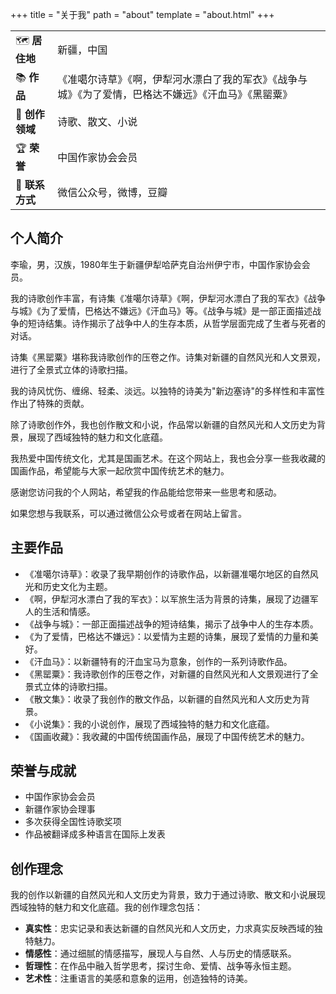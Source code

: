 +++
title = "关于我"
path = "about"
template = "about.html"
+++

|                 |                                                                                                                                                             |
| --------------- | ----------------------------------------------------------------------------------------------------------------------------------------------------------- |
| 🗺️ **居住地**   | 新疆，中国                                                                                                                                         |
| 📚 **作品**     | 《准噶尔诗草》《啊，伊犁河水漂白了我的军衣》《战争与城》《为了爱情，巴格达不嫌远》《汗血马》《黑罂粟》                                                                                                            |
| 🎯 **创作领域** | 诗歌、散文、小说                                                                                                            |
| 🏆 **荣誉**   | 中国作家协会会员                                                                               |
| 🤝 **联系方式**     | 微信公众号，微博，豆瓣                                                                                                        |

## 个人简介 

李瑜，男，汉族，1980年生于新疆伊犁哈萨克自治州伊宁市，中国作家协会会员。

我的诗歌创作丰富，有诗集《准噶尔诗草》《啊，伊犁河水漂白了我的军衣》《战争与城》《为了爱情，巴格达不嫌远》《汗血马》等。《战争与城》是一部正面描述战争的短诗结集。诗作揭示了战争中人的生存本质，从哲学层面完成了生者与死者的对话。

诗集《黑罂粟》堪称我诗歌创作的压卷之作。诗集对新疆的自然风光和人文景观，进行了全景式立体的诗歌扫描。

我的诗风忧伤、缠绵、轻柔、淡远。以独特的诗美为"新边塞诗"的多样性和丰富性作出了特殊的贡献。

除了诗歌创作外，我也创作散文和小说，作品常以新疆的自然风光和人文历史为背景，展现了西域独特的魅力和文化底蕴。

我热爱中国传统文化，尤其是国画艺术。在这个网站上，我也会分享一些我收藏的国画作品，希望能与大家一起欣赏中国传统艺术的魅力。

感谢您访问我的个人网站，希望我的作品能给您带来一些思考和感动。
 







如果您想与我联系，可以通过微信公众号或者在网站上留言。

## 主要作品

- 《准噶尔诗草》：收录了我早期创作的诗歌作品，以新疆准噶尔地区的自然风光和历史文化为主题。
- 《啊，伊犁河水漂白了我的军衣》：以军旅生活为背景的诗集，展现了边疆军人的生活和情感。
- 《战争与城》：一部正面描述战争的短诗结集，揭示了战争中人的生存本质。
- 《为了爱情，巴格达不嫌远》：以爱情为主题的诗集，展现了爱情的力量和美好。
- 《汗血马》：以新疆特有的汗血宝马为意象，创作的一系列诗歌作品。
- 《黑罂粟》：我诗歌创作的压卷之作，对新疆的自然风光和人文景观进行了全景式立体的诗歌扫描。
- 《散文集》：收录了我创作的散文作品，以新疆的自然风光和人文历史为背景。
- 《小说集》：我的小说创作，展现了西域独特的魅力和文化底蕴。
- 《国画收藏》：我收藏的中国传统国画作品，展现了中国传统艺术的魅力。

  

## 荣誉与成就

- 中国作家协会会员
- 新疆作家协会理事
- 多次获得全国性诗歌奖项
- 作品被翻译成多种语言在国际上发表
## 创作理念

我的创作以新疆的自然风光和人文历史为背景，致力于通过诗歌、散文和小说展现西域独特的魅力和文化底蕴。我的创作理念包括：

- **真实性**：忠实记录和表达新疆的自然风光和人文历史，力求真实反映西域的独特魅力。
- **情感性**：通过细腻的情感描写，展现人与自然、人与历史的情感联系。
- **哲理性**：在作品中融入哲学思考，探讨生命、爱情、战争等永恒主题。
- **艺术性**：注重语言的美感和意象的运用，创造独特的诗美。